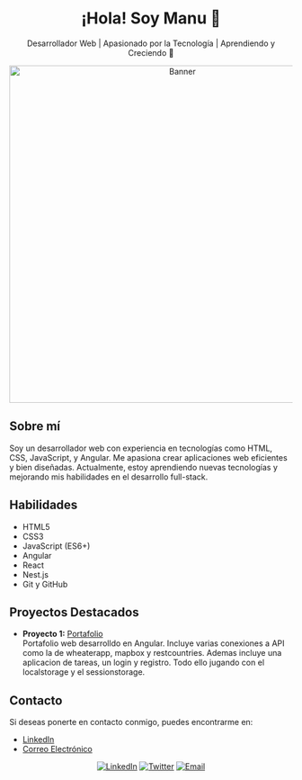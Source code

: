 <!-- Encabezado principal -->
<h1 align="center">¡Hola! Soy Manu 👋</h1>

<!-- Descripción breve -->
<p align="center">
  Desarrollador Web | Apasionado por la Tecnología | Aprendiendo y Creciendo 🚀
</p>

<!-- Imagen de banner (opcional) -->
<p align="center">
  <img src="URL_DE_TU_BANNER" alt="Banner" width="600" />
</p>

<!-- Sección de acerca de mí -->
<h2>Sobre mí</h2>
<p>
  Soy un desarrollador web con experiencia en tecnologías como HTML, CSS, JavaScript, y Angular. Me apasiona crear aplicaciones web eficientes y bien diseñadas. Actualmente, estoy aprendiendo nuevas tecnologías y mejorando mis habilidades en el desarrollo full-stack.
</p>

<!-- Sección de habilidades -->
<h2>Habilidades</h2>
<ul>
  <li>HTML5</li>
  <li>CSS3</li>
  <li>JavaScript (ES6+)</li>
  <li>Angular</li>
  <li>React</li>
  <li>Nest.js</li>
  <li>Git y GitHub</li>
</ul>

<!-- Sección de proyectos destacados -->
<h2>Proyectos Destacados</h2>
<ul>
  <li>
    <strong>Proyecto 1:</strong> <a href="https://asstrom.es/home">Portafolio</a>
    <br />
    Portafolio web desarrolldo en Angular. Incluye varias conexiones a API como la de wheaterapp, mapbox y restcountries.
    Ademas incluye una aplicacion de tareas, un login y registro. Todo ello jugando con el localstorage y el sessionstorage.
  </li>
</ul>

<!-- Sección de contacto -->
<h2>Contacto</h2>
<p>
  Si deseas ponerte en contacto conmigo, puedes encontrarme en:
  <ul>
    <li><a href="https://www.linkedin.com/in/josemanuelmosqueteabreu/">LinkedIn</a></li>
    <li><a href="jmma1995@gmail.com">Correo Electrónico</a></li>
  </ul>
</p>

<!-- Iconos de redes sociales (opcional) -->
<p align="center">
  <a href="https://www.linkedin.com/in/tu-perfil/"><img src="https://img.shields.io/badge/-LinkedIn-blue" alt="LinkedIn"></a>
  <a href="https://twitter.com/tu-perfil/"><img src="https://img.shields.io/badge/-Twitter-blue" alt="Twitter"></a>
  <a href="mailto:tu.email@example.com"><img src="https://img.shields.io/badge/-Email-red" alt="Email"></a>
</p>
